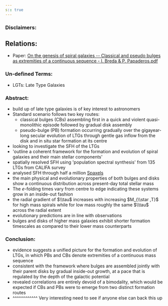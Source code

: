 ```yaml
---
s:: true
---
```

### Disclaimers:


## Relations:
- Paper: [On the genesis of spiral galaxies -- Classical and pseudo bulges as extremities of a continuous sequence - I. Breda & P. Papaderos.pdf](../../../PDFs/On%20the%20genesis%20of%20spiral%20galaxies%20--%20Classical%20and%20pseudo%20bulges%20as%20extremities%20of%20a%20continuous%20sequence%20-%20I.%20Breda%20&%20P.%20Papaderos.pdf)

### Un-defined Terms:
- LGTs: Late Type Galaxies

### Abstract:

-  build up of late type galaxies is of key interest to astronomers
- Standard scenario follows two key routes:
	- classical bulges (CBs) assembling first in a quick and violent quasi-monolithic episode followed by gradual disk assembly
	- pseudo-bulge (PB) formation occurring gradually over the gigayear-long secular evolution of LTGs through gentle gas inflow from the disk and in situ star formation at its centre
- looking to investigate the SFH of the LTGs
- 'outline a coherent framework for the formation and evolution of spiral galaxies and their main stellar components'
- spatially resolved SFH using 'population spectral synthesis' from 135 LTGs from CALIFA survey
- analysed SFH through half a million [Spaxels](../Notes/Spaxels.md) 
- the main physical and evolutionary properties of both bulges and disks show a continuous distribution across present-day total stellar mass
- The $e$-folding times vary from centre to edge indicating these systems grow in an inside-out fashion
- the radial gradient of $\\tau$ increases with increasing $M_{\\star ,T}$  for high mass spirals while for low mass roughly the same $\\tau$ across the radial extent
- evolutionary predictions are in line with observations
- bulges and disks of higher mass galaxies exhibit shorter formation timescales as compared to their lower mass counterparts

### Conclusion:

- evidence suggests a unified picture for the formation and evolution of LTGs, in which PBs and CBs denote extremities of a continuous mass sequence
- consistent with the framework where bulges are assembled jointly with their parent disks by gradual inside-out growth, at a pace that is regulated by the depth of the galactic potential
- revealed correlations are entirely devoid of a bimodality, which would be expected if CBs and PBs were to emerge from two distinct formation routes
- ^^^^^^^^^^^^ Very interesting need to see if anyone else can back this up
